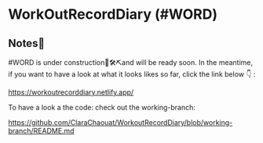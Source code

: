 # WorkOutRecordDiary (#WORD)

## Notes:loudspeaker:

#WORD is under construction:construction_worker::hammer_and_wrench::pick:and will be ready soon. In the meantime, if you want to have a look at what it looks likes so far, click the link below :point_down: :

https://workoutrecorddiary.netlify.app/

To have a look a the code: check out the working-branch:

https://github.com/ClaraChaouat/WorkoutRecordDiary/blob/working-branch/README.md


